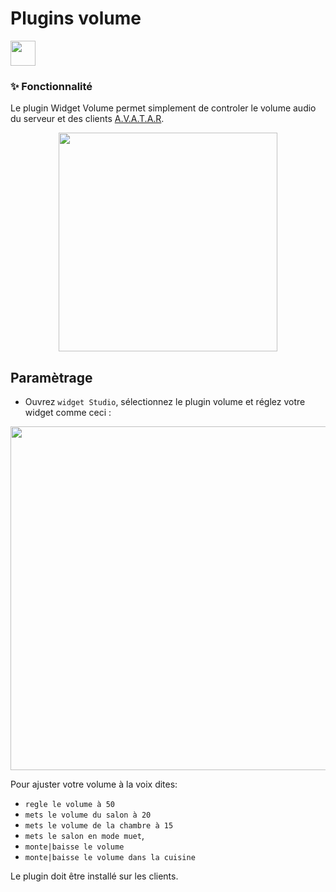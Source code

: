 # Plugins volume

<div style="text-align: left; margin: 10px 0">
<img src="../../core/plugins/volume/assets/images/github/audio.png" width="40"/></div>


### ✨ Fonctionnalité
Le plugin Widget Volume permet simplement de controler le volume audio du serveur et des clients [A.V.A.T.A.R](https://github.com/Avatar-Home-Automation).

<div style="text-align: center;">
<img src="../../core/plugins/volume/assets/images/github/volume.png" width="350"/></div>

## Paramètrage

- Ouvrez `widget Studio`, sélectionnez le plugin volume et réglez votre widget comme ceci :

<div style="text-align: center;">
<img src="../../core/plugins/volume/assets/images/github/settings.png" width="550"/></div>

Pour ajuster votre volume à la voix dites: 
- `regle le volume à 50` 
- `mets le volume du salon à 20` 
- `mets le volume de la chambre à 15`
- `mets le salon en mode muet`,
- `monte|baisse le volume`
- `monte|baisse le volume dans la cuisine`

Le plugin doit être installé sur les clients.